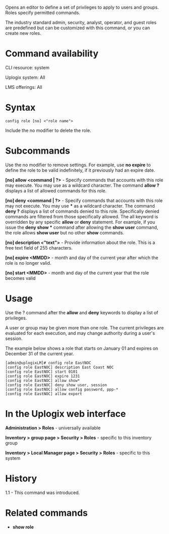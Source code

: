 <!-- 5.4 -->

Opens an editor to define a set of privileges to apply to users and groups. Roles specify permitted commands.

The industry standard admin, security, analyst, operator, and guest roles are predefined but can be customized with this command, or you can create new roles.

# Command availability 

CLI resource: system

Uplogix system: All

LMS offerings: All

# Syntax 

```
config role [no] <"role name">
```

Include the no modifier to delete the role.

# Subcommands 

Use the no modifier to remove settings. For example, use **no expire** to define the role to be valid indefinitely, if it previously had an expire date.

**[no] allow &lt;command | ?&gt;** - Specify commands that accounts with this role may execute. You may use as a wildcard character. The command **allow ?** displays a list of allowed commands for this role.


**[no] deny &lt;command | ?&gt;** - Specify commands that accounts with this role may not execute. You may use **&#42;** as a wildcard character. The command **deny ?** displays a list of commands denied to this role. Specifically denied commands are filtered from those specifically allowed. The all keyword is overridden by any specific **allow** or **deny** statement. For example, if you issue the **deny show &#42;** command after allowing the **show user** command, the role allows **show user** but no other **show** commands.

**[no] description <"text">** - Provide information about the role. This is a free text field of 255 characters.

**[no] expire &lt;MMDD&gt;** - month and day of the current year after which the role is no longer valid.

**[no] start &lt;MMDD&gt;** - month and day of the current year that the role becomes valid

# Usage 

Use the ? command after the **allow** and **deny** keywords to display a list of privileges.

A user or group may be given more than one role. The current privileges are evaluated for each execution, and may change authority during a user's session.

The example below shows a role that starts on January 01 and expires on December 31 of the current year. 

```
[admin@uplogixLM]# config role EastNOC
[config role EastNOC] description East Coast NOC
[config role EastNOC] start 0101
[config role EastNOC] expire 1231
[config role EastNOC] allow show*
[config role EastNOC] deny show user, session 
[config role EastNOC] allow config password, ppp-*
[config role EastNOC] allow export
```

# In the Uplogix web interface

**Administration > Roles** - universally available

**Inventory > group page > Security > Roles** - specific to this inventory group

**Inventory > Local Manager page > Security > Roles** - specific to this system

# History 

1.1 - This command was introduced.

# Related commands 

- **show role**
